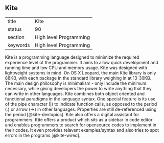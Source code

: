 ## Kite


|          |                        |
| -------- | ---------------------- |
| title    | Kite                   | 
| status   | 90                     |
| section  | High level Programming |
| keywords | High level Programming |



Kite is a programming language designed to minimize the required
experience level of the programmer.  It aims to allow quick
development and running time and low CPU and memory usage. Kite was
designed with lightweight systems in mind.  On OS X Leopard, the main
Kite library is only 88KB, with each package in the standard library
weighing in at 13-30KB. The main design philosophy is minimalism -
only include the minimum necessary, while giving developers the power
to write anything that they can write in other languages. Kite
combines both object oriented and functional paradigms in the language
syntax.  One special feature is its use of the pipe character (|) to
indicate function calls, as opposed to the period (.) or arrow (->) in
other languages.  Properties are still de-referenced using the
period [@kite-devtopics]. Kite also offers a digital assistant for
programmers. Kite offers a product which sits as a sidebar in code
editor and enables programmers to search for opensource codes to
implement in their codes. It even provides relavant examples/syntax
and also tries to spot errors in the programs [@kite-wired].
     
